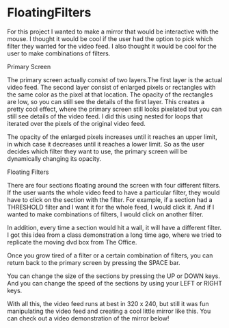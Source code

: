 FloatingFilters 
==================================================================


For this project I wanted to make a mirror that would be interactive with the mouse. I thought it would be cool if the user had the option to pick which filter they wanted for the video feed. I also thought it would be cool for the user to make combinations of filters.

Primary Screen

The primary screen actually consist of two layers.The first layer is the actual video feed. The second layer consist of enlarged pixels or rectangles with the same color as the pixel at that location. The opacity of the rectangles are low, so you can still see the details of the first layer. This creates a pretty cool effect, where the primary screen still looks pixelated but you can still see details of the video feed. I did this using nested for loops that iterated over the pixels of the original video feed. 

The opacity of the enlarged pixels increases until it reaches an upper limit, in which case it decreases until it reaches a lower limit. So as the user decides which filter they want to use, the primary screen will be dynamically changing its opacity.

Floating Filters

There are four sections floating around the screen with four different filters. If the user wants the whole video feed to have a particular filter, they would have to click on the section with the filter. For example, if a section had a THRESHOLD filter and I want it for the whole feed, I would click it. And if I wanted to make combinations of filters, I would click on another filter. 

In addition, every time a section would hit a wall, it will have a different filter. I got this idea from a class demonstration a long time ago, where we tried to replicate the moving dvd box from The Office.

Once you grow tired of a filter or a certain combination of filters, you can return back to the primary screen by pressing the SPACE bar.

You can change the size of the sections by pressing the UP or DOWN keys. And you can change the speed of the sections by using your LEFT or RIGHT keys.

With all this, the video feed runs at best in 320 x 240, but still it was fun manipulating the video feed and creating a cool little mirror like this. You can check out a video demonstration of the mirror below!